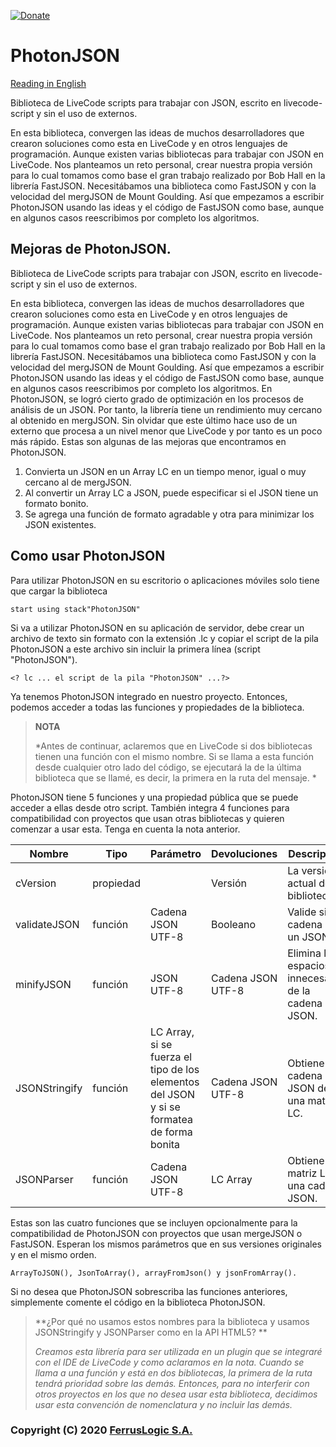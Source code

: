 [![Donate](https://img.shields.io/badge/Donate-QvaPay-green.svg)](https://qvapay.com/payme/ferruslogic?r_id=PhotonJSON&msg=Donate%20to%20Ferruslogic)
# PhotonJSON
[Reading in English](README.md)

Biblioteca de LiveCode scripts para trabajar con JSON, escrito en livecode-script y sin el uso de externos.

En esta biblioteca, convergen las ideas de muchos desarrolladores que crearon soluciones como esta en LiveCode y en otros lenguajes de programación. Aunque existen varias bibliotecas para trabajar con JSON en LiveCode. Nos planteamos un reto personal, crear nuestra propia versión para lo cual tomamos como base el gran trabajo realizado por Bob Hall en la librería FastJSON. Necesitábamos una biblioteca como FastJSON y con la velocidad del mergJSON de Mount Goulding. Así que empezamos a escribir PhotonJSON usando las ideas y el código de FastJSON como base, aunque en algunos casos reescribimos por completo los algoritmos.
## Mejoras de PhotonJSON.

Biblioteca de LiveCode scripts para trabajar con JSON, escrito en livecode-script y sin el uso de externos.

En esta biblioteca, convergen las ideas de muchos desarrolladores que crearon soluciones como esta en LiveCode y en otros lenguajes de programación. Aunque existen varias bibliotecas para trabajar con JSON en LiveCode. Nos planteamos un reto personal, crear nuestra propia versión para lo cual tomamos como base el gran trabajo realizado por Bob Hall en la librería FastJSON. Necesitábamos una biblioteca como FastJSON y con la velocidad del mergJSON de Mount Goulding. Así que empezamos a escribir PhotonJSON usando las ideas y el código de FastJSON como base, aunque en algunos casos reescribimos por completo los algoritmos.
En PhotonJSON, se logró cierto grado de optimización en los procesos de análisis de un JSON. Por tanto, la librería tiene un rendimiento muy cercano al obtenido en mergJSON. Sin olvidar que este último hace uso de un externo que procesa a un nivel menor que LiveCode y por tanto es un poco más rápido. Estas son algunas de las mejoras que encontramos en PhotonJSON.
1. Convierta un JSON en un Array LC en un tiempo menor, igual o muy cercano al de mergJSON.
2. Al convertir un Array LC a JSON, puede especificar si el JSON tiene un formato bonito.
3. Se agrega una función de formato agradable y otra para minimizar los JSON existentes.

## Como usar PhotonJSON

Para utilizar PhotonJSON en su escritorio o aplicaciones móviles solo tiene que cargar la biblioteca

```
start using stack"PhotonJSON"
```

Si va a utilizar PhotonJSON en su aplicación de servidor, debe crear un archivo de texto sin formato con la extensión .lc y copiar el script de la pila PhotonJSON a este archivo sin incluir la primera línea (script "PhotonJSON").

```
<? lc ... el script de la pila "PhotonJSON" ...?>
```

Ya tenemos PhotonJSON integrado en nuestro proyecto. Entonces, podemos acceder a todas las funciones y propiedades de la biblioteca.

> **NOTA**
>
> *Antes de continuar, aclaremos que en LiveCode si dos bibliotecas tienen una función con el mismo nombre. Si se llama a esta función desde cualquier otro lado del código, se ejecutará la de la última biblioteca que se llamé, es decir, la primera en la ruta del mensaje. *

PhotonJSON tiene 5 funciones y una propiedad pública que se puede acceder a ellas desde otro script. También integra 4 funciones para compatibilidad con proyectos que usan otras bibliotecas y quieren comenzar a usar esta. Tenga en cuenta la nota anterior.

| Nombre        | Tipo      | Parámetro                                                    | Devoluciones       | Descripción                                                  |
| ------------- | --------- | ------------------------------------------------------------ | ------------------ | ------------------------------------------------------------ |
| cVersion      | propiedad |                                                              | Versión            | La versión actual de la biblioteca.                          |
| validateJSON | función   | Cadena JSON UTF-8                                            | Booleano           | Valide si una cadena es un JSON.                             |
| minifyJSON    | función   | JSON UTF-8                                                   | Cadena JSON UTF-8 | Elimina los espacios innecesarios de la cadena JSON.         |
| JSONStringify | función   | LC Array, si se fuerza el tipo de los elementos del JSON y si se formatea de forma bonita | Cadena JSON UTF-8 | Obtiene la cadena JSON de una matriz LC.                     |
| JSONParser    | función   | Cadena JSON UTF-8                                           | LC Array           | Obtiene la matriz LC de una cadena JSON.                     |

Estas son las cuatro funciones que se incluyen opcionalmente para la compatibilidad de PhotonJSON con proyectos que usan mergeJSON o FastJSON. Esperan los mismos parámetros que en sus versiones originales y en el mismo orden.

```
ArrayToJSON(), JsonToArray(), arrayFromJson() y jsonFromArray().
```

Si no desea que PhotonJSON sobrescriba las funciones anteriores, simplemente comente el código en la biblioteca PhotonJSON.

> **¿Por qué no usamos estos nombres para la biblioteca y usamos JSONStringify y JSONParser como en la API HTML5? **
>
> *Creamos esta librería para ser utilizada en un plugin que se integraré con el IDE de LiveCode y como aclaramos en la nota. Cuando se llama a una función y está en dos bibliotecas, la primera de la ruta tendrá prioridad sobre las demás. Entonces, para no interferir con otros proyectos en los que no desea usar esta biblioteca, decidimos usar esta convención de nomenclatura y no incluir las demás.*

### Copyright (C) 2020 [FerrusLogic S.A.](https://ferruslogic.com/)

